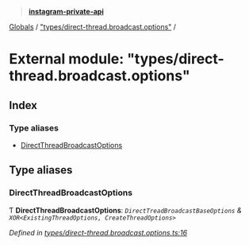 > **[instagram-private-api](../README.md)**

[Globals](../README.md) / ["types/direct-thread.broadcast.options"](_types_direct_thread_broadcast_options_.md) /

# External module: "types/direct-thread.broadcast.options"

## Index

### Type aliases

* [DirectThreadBroadcastOptions](_types_direct_thread_broadcast_options_.md#directthreadbroadcastoptions)

## Type aliases

###  DirectThreadBroadcastOptions

Ƭ **DirectThreadBroadcastOptions**: *`DirectTreadBroadcastBaseOptions` & `XOR<ExistingThreadOptions, CreateThreadOptions>`*

*Defined in [types/direct-thread.broadcast.options.ts:16](https://github.com/dilame/instagram-private-api/blob/01eb399/src/types/direct-thread.broadcast.options.ts#L16)*